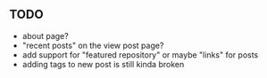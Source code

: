## TODO

- about page?
- "recent posts" on the view post page?
- add support for "featured repository" or maybe "links" for posts
- adding tags to new post is still kinda broken
